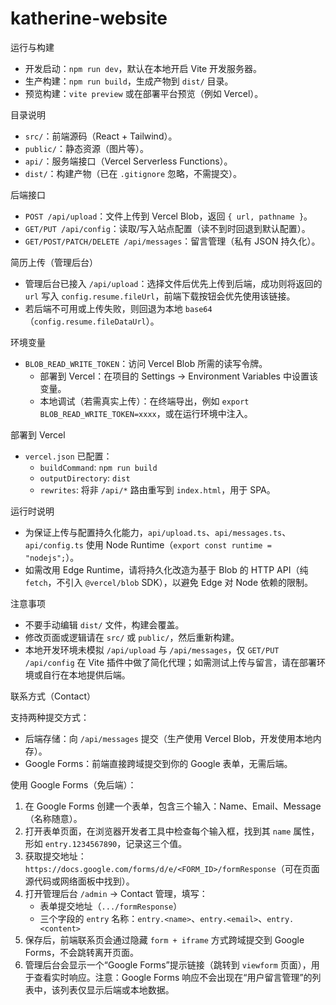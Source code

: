 # katherine-website

运行与构建
- 开发启动：`npm run dev`，默认在本地开启 Vite 开发服务器。
- 生产构建：`npm run build`，生成产物到 `dist/` 目录。
- 预览构建：`vite preview` 或在部署平台预览（例如 Vercel）。

目录说明
- `src/`：前端源码（React + Tailwind）。
- `public/`：静态资源（图片等）。
- `api/`：服务端接口（Vercel Serverless Functions）。
- `dist/`：构建产物（已在 `.gitignore` 忽略，不需提交）。

后端接口
- `POST /api/upload`：文件上传到 Vercel Blob，返回 `{ url, pathname }`。
- `GET/PUT /api/config`：读取/写入站点配置（读不到时回退到默认配置）。
- `GET/POST/PATCH/DELETE /api/messages`：留言管理（私有 JSON 持久化）。

简历上传（管理后台）
- 管理后台已接入 `/api/upload`：选择文件后优先上传到后端，成功则将返回的 `url` 写入 `config.resume.fileUrl`，前端下载按钮会优先使用该链接。
- 若后端不可用或上传失败，则回退为本地 `base64`（`config.resume.fileDataUrl`）。

环境变量
- `BLOB_READ_WRITE_TOKEN`：访问 Vercel Blob 所需的读写令牌。
  - 部署到 Vercel：在项目的 Settings → Environment Variables 中设置该变量。
  - 本地调试（若需真实上传）：在终端导出，例如 `export BLOB_READ_WRITE_TOKEN=xxxx`，或在运行环境中注入。

部署到 Vercel
- `vercel.json` 已配置：
  - `buildCommand`: `npm run build`
  - `outputDirectory`: `dist`
  - `rewrites`: 将非 `/api/*` 路由重写到 `index.html`，用于 SPA。

运行时说明
- 为保证上传与配置持久化能力，`api/upload.ts`、`api/messages.ts`、`api/config.ts` 使用 Node Runtime（`export const runtime = "nodejs";`）。
- 如需改用 Edge Runtime，请将持久化改造为基于 Blob 的 HTTP API（纯 `fetch`，不引入 `@vercel/blob` SDK），以避免 Edge 对 Node 依赖的限制。

注意事项
- 不要手动编辑 `dist/` 文件，构建会覆盖。
- 修改页面或逻辑请在 `src/` 或 `public/`，然后重新构建。
- 本地开发环境未模拟 `/api/upload` 与 `/api/messages`，仅 `GET/PUT /api/config` 在 Vite 插件中做了简化代理；如需测试上传与留言，请在部署环境或自行在本地提供后端。

联系方式（Contact）

支持两种提交方式：
- 后端存储：向 `/api/messages` 提交（生产使用 Vercel Blob，开发使用本地内存）。
- Google Forms：前端直接跨域提交到你的 Google 表单，无需后端。

使用 Google Forms（免后端）：
1. 在 Google Forms 创建一个表单，包含三个输入：Name、Email、Message（名称随意）。
2. 打开表单页面，在浏览器开发者工具中检查每个输入框，找到其 `name` 属性，形如 `entry.1234567890`，记录这三个值。
3. 获取提交地址：`https://docs.google.com/forms/d/e/<FORM_ID>/formResponse`（可在页面源代码或网络面板中找到）。
4. 打开管理后台 `/admin` → Contact 管理，填写：
   - 表单提交地址（`.../formResponse`）
   - 三个字段的 `entry` 名称：`entry.<name>`、`entry.<email>`、`entry.<content>`
5. 保存后，前端联系页会通过隐藏 `form + iframe` 方式跨域提交到 Google Forms，不会跳转离开页面。
6. 管理后台会显示一个“Google Forms”提示链接（跳转到 `viewform` 页面），用于查看实时响应。注意：Google Forms 响应不会出现在“用户留言管理”的列表中，该列表仅显示后端或本地数据。
